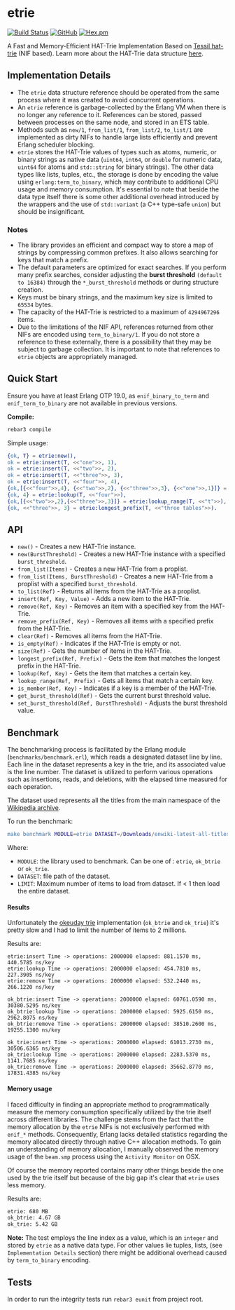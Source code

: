 # etrie

[![Build Status](https://travis-ci.com/silviucpp/etrie.svg?branch=main)](https://travis-ci.com/github/silviucpp/etrie)
[![GitHub](https://img.shields.io/github/license/silviucpp/etrie)](https://github.com/silviucpp/etrie/blob/main/LICENSE)
[![Hex.pm](https://img.shields.io/hexpm/v/etrie)](https://hex.pm/packages/etrie)

A Fast and Memory-Efficient HAT-Trie Implementation Based on [Tessil hat-trie][1] (NIF based). Learn more about the HAT-Trie data structure [here][2].

## Implementation Details

- The `etrie` data structure reference should be operated from the same process where it was created to avoid concurrent operations.
- An `etrie` reference is garbage-collected by the Erlang VM when there is no longer any reference to it. References can be stored, passed between processes on the same node, and stored in an ETS table.
- Methods such as `new/1`, `from_list/1`, `from_list/2`, `to_list/1` are implemented as dirty NIFs to handle large lists efficiently and prevent Erlang scheduler blocking.
- `etrie` stores the HAT-Trie values of types such as atoms, numeric, or binary strings as native data (`uint64`, `int64`, or `double` for numeric data, `uint64` for atoms and `std::string` for binary strings). The other data types like lists, tuples, etc., the storage is done by encoding the value using `erlang:term_to_binary`, which may contribute to additional CPU usage and memory consumption. It's essential to note that beside the data type itself there is some other additional overhead introduced by the wrappers and the use of `std::variant` (a C++ type-safe `union`) but should be insignificant.

### Notes

- The library provides an efficient and compact way to store a map of strings by compressing common prefixes. It also allows searching for keys that match a prefix.
- The default parameters are optimized for exact searches. If you perform many prefix searches, consider adjusting the **burst threshold** `(default to 16384)` through the `*_burst_threshold` methods or during structure creation.
- Keys must be binary strings, and the maximum key size is limited to `65534` bytes.
- The capacity of the HAT-Trie is restricted to a maximum of `4294967296` items.
- Due to the limitations of the NIF API, references returned from other NIFs are encoded using `term_to_binary/1`. If you do not store a reference to these externally, there is a possibility that they may be subject to garbage collection. It is important to note that references to `etrie` objects are appropriately managed.

## Quick Start

Ensure you have at least Erlang OTP 19.0, as `enif_binary_to_term` and `enif_term_to_binary` are not available in previous versions.

**Compile:**

```sh
rebar3 compile
```

Simple usage:

```erlang
{ok, T} = etrie:new(),
ok = etrie:insert(T, <<"one">>, 1),
ok = etrie:insert(T, <<"two">>, 2),
ok = etrie:insert(T, <<"three">>, 3),
ok = etrie:insert(T, <<"four">>, 4),
{ok,[{<<"four">>,4}, {<<"two">>,2}, {<<"three">>,3}, {<<"one">>,1}]} = etrie:to_list(T),
{ok, 4} = etrie:lookup(T, <<"four">>),
{ok,[{<<"two">>,2},{<<"three">>,3}]} = etrie:lookup_range(T, <<"t">>),
{ok, <<"three">>, 3} = etrie:longest_prefix(T, <<"three tables">>).
```

## API

- `new()` - Creates a new HAT-Trie instance.
- `new(BurstThreshold)` - Creates a new HAT-Trie instance with a specified `burst_threshold`.
- `from_list(Items)` - Creates a new HAT-Trie from a proplist.
- `from_list(Items, BurstThreshold)` - Creates a new HAT-Trie from a proplist with a specified `burst_threshold`.
- `to_list(Ref)` - Returns all items from the HAT-Trie as a proplist.
- `insert(Ref, Key, Value)` - Adds a new item to the HAT-Trie.
- `remove(Ref, Key)` - Removes an item with a specified key from the HAT-Trie.
- `remove_prefix(Ref, Key)` - Removes all items with a specified prefix from the HAT-Trie.
- `clear(Ref)` - Removes all items from the HAT-Trie.
- `is_empty(Ref)` - Indicates if the HAT-Trie is empty or not.
- `size(Ref)` - Gets the number of items in the HAT-Trie.
- `longest_prefix(Ref, Prefix)` - Gets the item that matches the longest prefix in the HAT-Trie.
- `lookup(Ref, Key)` - Gets the item that matches a certain key.
- `lookup_range(Ref, Prefix)` - Gets all items that match a certain key.
- `is_member(Ref, Key)` - Indicates if a key is a member of the HAT-Trie.
- `get_burst_threshold(Ref)` - Gets the current burst threshold value.
- `set_burst_threshold(Ref, BurstThreshold)` - Adjusts the burst threshold value.

## Benchmark

The benchmarking process is facilitated by the Erlang module (`benchmarks/benchmark.erl`), which reads a designated dataset line by line. Each line in the dataset represents a key in the trie, and its associated value is the line number.
The dataset is utilized to perform various operations such as insertions, reads, and deletions, with the elapsed time measured for each operation.

The dataset used represents all the titles from the main namespace of the [Wikipedia archive][3].

To run the benchmark:

```erlang
make benchmark MODULE=etrie DATASET=/Downloads/enwiki-latest-all-titles-in-ns0 LIMIT=1000000
```

Where:

- `MODULE`: the library used to benchmark. Can be one of : `etrie`, `ok_btrie` or `ok_trie`.
- `DATASET`: file path of the dataset.
- `LIMIT`: Maximum number of items to load from dataset. If < 1 then load the entire dataset.

#### Results

Unfortunately the [okeuday trie][4] implementation (`ok_btrie`  and `ok_trie`) it's pretty slow and I had to limit the number of items to 2 millions. 

Results are:

```
etrie:insert Time -> operations: 2000000 elapsed: 881.1570 ms, 440.5785 ns/key
etrie:lookup Time -> operations: 2000000 elapsed: 454.7810 ms, 227.3905 ns/key
etrie:remove Time -> operations: 2000000 elapsed: 532.2440 ms, 266.1220 ns/key

ok_btrie:insert Time -> operations: 2000000 elapsed: 60761.0590 ms, 30380.5295 ns/key
ok_btrie:lookup Time -> operations: 2000000 elapsed: 5925.6150 ms, 2962.8075 ns/key
ok_btrie:remove Time -> operations: 2000000 elapsed: 38510.2600 ms, 19255.1300 ns/key

ok_trie:insert Time -> operations: 2000000 elapsed: 61013.2730 ms, 30506.6365 ns/key
ok_trie:lookup Time -> operations: 2000000 elapsed: 2283.5370 ms, 1141.7685 ns/key
ok_trie:remove Time -> operations: 2000000 elapsed: 35662.8770 ms, 17831.4385 ns/key

```

#### Memory usage

I faced difficulty in finding an appropriate method to programmatically measure the memory consumption specifically utilized by the trie itself across different libraries. The challenge stems from the fact that the memory allocation by the `etrie` NIFs is not exclusively performed with `enif_*` methods. Consequently, Erlang lacks detailed statistics regarding the memory allocated directly through native C++ allocation methods.
To gain an understanding of memory allocation, I manually observed the memory usage of the `beam.smp` process using the `Activity Monitor` on OSX. 

Of course the memory reported contains many other things beside the one used by the trie itself but because of the big gap it's clear that `etrie` uses less memory.   

Results are:

```sh
etrie: 680 MB
ok_btrie: 4.67 GB
ok_trie: 5.42 GB
```

**Note:** The test employs the line index as a value, which is an `integer` and stored by `etrie` as a native data type. For other values lie tuples, lists, (see `Implementation Details` section) there might be additional overhead caused by `term_to_binary` encoding. 

## Tests

In order to run the integrity tests run `rebar3 eunit` from project root.

[1]: https://github.com/Tessil/hat-trie
[2]: https://tessil.github.io/2017/06/22/hat-trie.html
[3]: https://dumps.wikimedia.org/enwiki/latest/enwiki-latest-all-titles-in-ns0.gz
[4]: https://github.com/okeuday/trie
